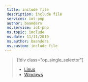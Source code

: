 ```yaml
---
 title: include file
 description: include file
 services: iot-pnp
 author: baanders
 ms.service: iot-pnp
 ms.topic: include
 ms.date: 11/11/2019
 ms.author: baanders
 ms.custom: include file
---
```


> [!div class="op_single_selector"]
> * [Linux](../articles/iot-pnp/quickstart-create-pnp-device-linux.md)
> * [Windows](../articles/iot-pnp/quickstart-create-pnp-device-windows.md)